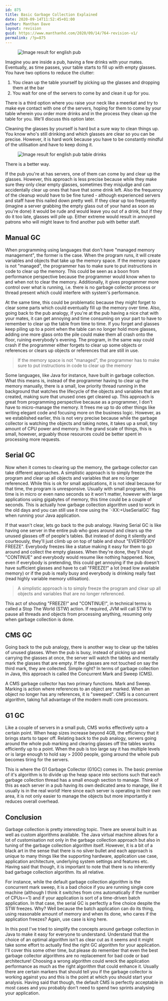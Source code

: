 ```yaml
---
id: 875
title: Basic Garbage Collection Explained
date: 2020-09-14T11:52:45+01:00
author: Manthan Dave
layout: revision
guid: https://www.manthanhd.com/2020/09/14/764-revision-v1/
permalink: /?p=875
---
```

<!-- wp:image -->
<figure class="wp-block-image"><img src="https://s.inyourpocket.com/img/figure/2016-11/EB3.jpg" alt="Image result for english pub"/></figure>
<!-- /wp:image -->

<!-- wp:paragraph {"dropCap":true} -->
<p class="has-drop-cap">Imagine you are inside a pub, having a few drinks with your mates. Eventually, as time passes, your table starts to fill up with empty glasses. You have two options to reduce the clutter: </p>
<!-- /wp:paragraph -->

<!-- wp:list {"ordered":true} -->
<ol><li>You clean up the table yourself by picking up the glasses and dropping them at the bar</li><li>You wait for one of the servers to come by and clean it up for you.</li></ol>
<!-- /wp:list -->

<!-- wp:paragraph -->
<p>There is a third option where you raise your neck like a meerkat and try to make eye contact with one of the servers, hoping for them to come by your table wherein you order more drinks and in the process they clean up the table for you. We'll discuss this option later.</p>
<!-- /wp:paragraph -->

<!-- wp:paragraph -->
<p>Cleaning the glasses by yourself is hard but a sure way to clean things up. You know who's still drinking and which glasses are clear so you can be precise. However, it is hard work because you have to be constantly mindful of the utilisation and have to keep doing it.</p>
<!-- /wp:paragraph -->

<!-- wp:image -->
<figure class="wp-block-image"><img src="https://ichef.bbci.co.uk/news/660/cpsprodpb/9E04/production/_100525404_gettyimages-475705672-2.jpg" alt="Image result for english pub table drinks"/></figure>
<!-- /wp:image -->

<!-- wp:paragraph -->
<p>There is a better way.</p>
<!-- /wp:paragraph -->

<!-- wp:paragraph -->
<p>If the pub you're at has servers, one of them can come by and clear up the glasses. However, this approach is less precise because while they make sure they only clear empty glasses, sometimes they misjudge and can accidentally clear up ones that have that some drink left. Also the frequency of the cleanup would have to be fine tuned - although experienced servers and staff have this nailed down pretty well. If they clear up too frequently (imagine a server grabbing the empty glass out of your hand as soon as you're done) it would be rude and would leave you out of a drink, but if they do it too late, glasses will pile up. Either extreme would result in annoyed patrons who will might leave to find another pub with better staff.</p>
<!-- /wp:paragraph -->

<!-- wp:heading -->
<h2>Manual GC</h2>
<!-- /wp:heading -->

<!-- wp:paragraph -->
<p>When programming using languages that don't have "managed memory management", the former is the case. When the program runs, it will create variables and objects that take up the memory space. If the memory space is not "managed", the programmer has to make sure to put instructions in code to clear up the memory. This could be seen as a boon from performance perspective because the programmer would know when to and when not to clear the memory. Additionally, it gives programmer more control over what is running, i.e. there is no garbage collector process or thread present which could interfere with system's performance. </p>
<!-- /wp:paragraph -->

<!-- wp:paragraph -->
<p>At the same time, this could be problematic because they might forget to clear some parts which could eventually fill up the memory over time. Also, going back to the pub analogy, if you're at the pub having a nice chat with your mates, it can get annoying and time consuming on your part to have to remember to clear up the table from time to time. If you forget and glasses keep piling up to a point when the table can no longer hold more glasses, adding one more glass onto the pile could make them all crash onto the floor, ruining everybody's evening. The program, in the same way could crash if the programmer either forgets to clear up some objects or references or clears up objects or references that are still in use.</p>
<!-- /wp:paragraph -->

<!-- wp:quote -->
<blockquote class="wp-block-quote"><p>If the memory space is not "managed", the programmer has to make sure to put instructions in code to clear up the memory</p></blockquote>
<!-- /wp:quote -->

<!-- wp:paragraph -->
<p>Some languages, like Java for instance, have built in garbage collection. What this means is, instead of the programmer having to clear up the memory manually, there is a small, low priority thread running in the background that watches the lifecycle of the objects and variables that are created, making sure that unused ones get cleared up. This approach is great from programming perspective because as a programmer, I don't have to micro-manage the memory. It frees me up to do other things like writing elegant code and focusing more on the business logic. However, as we established earlier, this is not very precise because while the garbage collector is watching the objects and taking notes, it takes up a small, tiny amount of CPU power and memory. In the grand scale of things, this is small, however, arguably those resources could be better spent in processing more requests.</p>
<!-- /wp:paragraph -->

<!-- wp:heading -->
<h2>Serial GC</h2>
<!-- /wp:heading -->

<!-- wp:paragraph -->
<p>Now when it comes to clearing up the memory, the garbage collector can take different approaches. A simplistic approach is to simply freeze the program and clear up all objects and variables that are no longer referenced. While this is ok for small applications, it is not ideal because for that time, the program is unresponsive. Usually with small programs, this time is in micro or even nano seconds so it won't matter, however with large applications using gigabytes of memory, this time could be a couple of seconds. This is actually how garbage collection algorithm used to work in the old days and you can still use it now using the `-XX:+UseSerialGC` flag when running your Java application.</p>
<!-- /wp:paragraph -->

<!-- wp:paragraph -->
<p>If that wasn't clear, lets go back to the pub analogy. Having Serial GC is like having one server in the entire pub who goes around and clears up the unused glasses off of people's tables. But instead of doing it silently and courteously, they'll just climb up on top of table and shout "EVERYBODY FREEZE". Everybody freezes like a statue making it easy for them to go around and collect the empty glasses. When they're done, they'll shout "CONTINUE" and everybody would resume like nothing happened. Now, even if everybody is pretending, this could get annoying if the pub doesn't have sufficient glasses and have to call "FREEZE!" a lot (read low available memory) or if the pub is really busy and everybody is drinking really fast (read highly variable memory utilisation).</p>
<!-- /wp:paragraph -->

<!-- wp:quote -->
<blockquote class="wp-block-quote"><p>A simplistic approach is to simply freeze the program and clear up all objects and variables that are no longer referenced.</p></blockquote>
<!-- /wp:quote -->

<!-- wp:paragraph -->
<p>This act of shouting "FREEZE!" and "CONTINUE!", in technical terms is called a Stop The World (STW) action. If required, JVM will call STW to pause all threads and objects from processing anything, resuming only when garbage collection is done.</p>
<!-- /wp:paragraph -->

<!-- wp:heading -->
<h2>CMS GC</h2>
<!-- /wp:heading -->

<!-- wp:paragraph -->
<p>Going back to the pub analogy, there is another way to clear up the tables of unused glasses. When the pub is busy, instead of picking up and carrying the glasses at once, the server will watch the tables and mentally mark the glasses that are empty. If the glasses are not touched on say the third mark, they are collected. Simple right? In terms of garbage collection in Java, this approach is called the Concurrent Mark and Sweep (CMS).&nbsp;</p>
<!-- /wp:paragraph -->

<!-- wp:paragraph -->
<p>A CMS garbage collector has two primary functions. Mark and Sweep. Marking is action where references to an object are marked. When an object no longer has any references, it is "sweeped". CMS is a concurrent algorithm, taking full advantage of the modern multi core processors.</p>
<!-- /wp:paragraph -->

<!-- wp:heading -->
<h2>G1 GC</h2>
<!-- /wp:heading -->

<!-- wp:paragraph -->
<p>Like a couple of servers in a small pub, CMS works effectively upto a certain point. When heap sizes increase beyond 4GB, the efficiency that it brings starts to taper off. Relating back to the pub analogy, servers going around the whole pub marking and clearing glasses off the tables works efficiently up to a point. When the pub is too large say it has multiple levels or is large enough to hold say &gt; 2000 people, going around the whole pub becomes tiring for the servers.</p>
<!-- /wp:paragraph -->

<!-- wp:paragraph -->
<p>This is where the G1 Garbage Collector (G1GC) comes in. The basic premise of it's algorithm is to divide up the heap space into sections such that each garbage collection thread has a small enough section to manage. Think of this as each server in a pub having its own dedicated area to manage, like it usually is in the real world! Here since each server is operating in their own area, it is not only easier to manage the objects but more importantly it reduces overall overhead. </p>
<!-- /wp:paragraph -->

<!-- wp:heading -->
<h2>Conclusion</h2>
<!-- /wp:heading -->

<!-- wp:paragraph -->
<p>Garbage collection is pretty interesting topic. There are several built in as well as custom algorithms available. The Java virtual machine allows for a lot of customisation not only in the garbage collection approach but also in tuning of the garbage collection algorithm itself. However, it is a bit of a black art in the sense that there is no silver bullet and each approach is unique to many things like the supporting hardware, application use case, application architecture, underlying system settings and features etc. Having said that though, it is important to note that there is no inherently bad garbage collection algorithm. Its all relative.</p>
<!-- /wp:paragraph -->

<!-- wp:paragraph -->
<p>For instance, while the default garbage collection algorithm is the concurrent mark sweep, it is a bad choice if you are running single core machine (although I think it switches from cms automatically if the number of CPUs==1) and if your application is sort of a time-driven batch application. In that case, the serial GC is perfectly a fine choice despite the STW freezes. Why? Well because the batch application can do its thing, using reasonable amount of memory and when its done, who cares if the application freezes? Again, use case is king here.</p>
<!-- /wp:paragraph -->

<!-- wp:paragraph -->
<p>In this post I've tried to simplify the concepts around garbage collection in Java to make it easy for everyone to understand. Understand that the choice of an optimal algorithm isn't as clear cut as it seems and it might take some effort to actually find the right GC algorithm for your application. I'll cover this some other time, but please do remember that even the best garbage collector algorithms are no replacement for bad code or bad architecture! Choosing a wrong algorithm could wreck the application performance as much as the right algorithm that could enhance it. Usually there are certain markers that should tell you if the garbage collector is working against you and this is the point at which you should start your analysis. Having said that though, the default CMS is perfectly acceptable in most cases and you probably don't need to spend two sprints analysing your application.</p>
<!-- /wp:paragraph -->